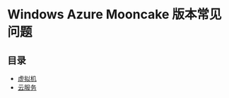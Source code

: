 
# Windows Azure Mooncake 版本常见问题

## 目录

  * [虚拟机](<documents/virtual-machine.md>)
  * [云服务](<documents/cloud-service.md>)